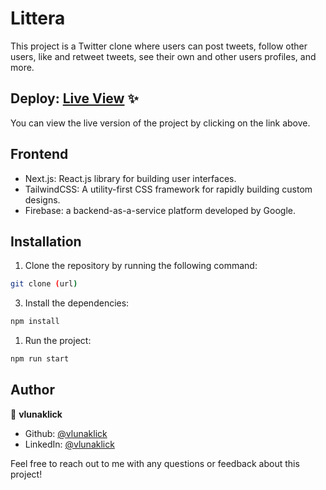 # Littera

This project is a Twitter clone where users can post tweets, follow other users, like and retweet tweets, see their own and other users profiles, and more.

## Deploy: [Live View](https://littera-web.vercel.app/) ✨

You can view the live version of the project by clicking on the link above.

## Frontend

- Next.js: React.js library for building user interfaces.
- TailwindCSS: A utility-first CSS framework for rapidly building custom designs.
- Firebase: a backend-as-a-service platform developed by Google.

## Installation

1. Clone the repository by running the following command:

```bash
git clone (url)
```

3. Install the dependencies:

```bash
npm install
```

1. Run the project:

```bash
npm run start
```

## Author

👤 **vlunaklick**

- Github: [@vlunaklick](https://github.com/vlunaklick)
- LinkedIn: [@vlunaklick](https://linkedin.com/in/vlunaklick)

Feel free to reach out to me with any questions or feedback about this project!
